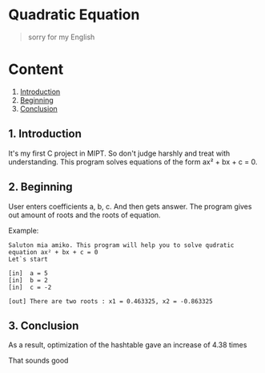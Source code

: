 # Quadratic Equation
> sorry for my English

# Content
1. [Introduction](#intro)
2. [Beginning](#begin)
3. [Conclusion](#conc)

<a name="intro"></a>
## 1. Introduction

It's my first C project in MIPT. So don't judge harshly and treat with understanding.
This program solves equations of the form ax² + bx + c = 0.

<a name="begin"></a>
## 2. Beginning

User enters coefficients a, b, c.
And then gets answer.
The program gives out amount of roots and the roots of equation. 

Example:

```
Saluton mia amiko. This program will help you to solve qudratic equation ax² + bx + c = 0
Let`s start

[in]  a = 5
[in]  b = 2
[in]  c = -2

[out] There are two roots : x1 = 0.463325, x2 = -0.863325

```

<a name="intro"></a>
## 3. Conclusion

As a result, optimization of the hashtable gave an increase of 4.38 times

That sounds good